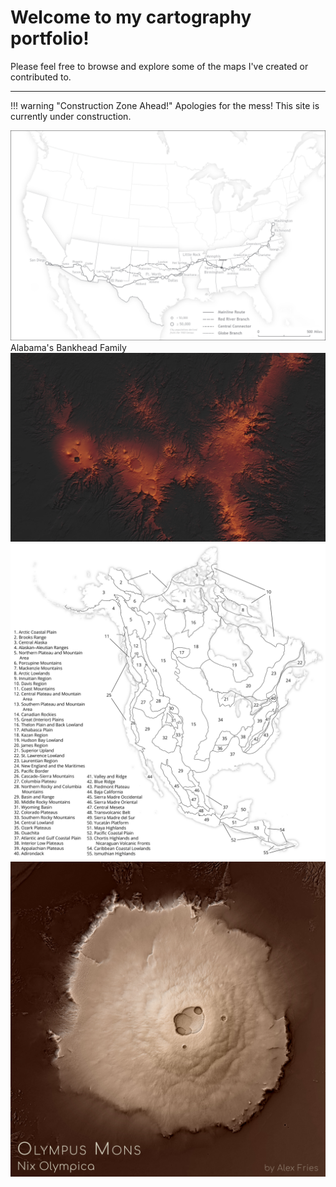 # Welcome to my cartography portfolio!

Please feel free to browse and explore some of the maps I've created or contributed to.

---

!!! warning "Construction Zone Ahead!"
	Apologies for the mess! This site is currently under construction.



<div class="row">
	<div class="column">
		<div class="entry">
			<a href="portfolio/bankhead.html"><img class="thumb" src="img/bankhead_highway.jpg" alt=""></a>
			<div class="thumb_text">
				<div class="text">Alabama's Bankhead Family</div>
			</div>
		</div>
	</div>
	<div class="column">
		<img class="thumb" src="img/tibesti.jpg" alt="">
	</div>
	<div class="column">
		<img class="thumb" src="img/na_physioregions.jpg" alt="">
	</div>
	<div class="column">
		<img class="thumb" src="img/olympusmons.jpg" alt="">
	</div>
</div>